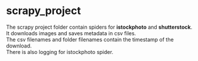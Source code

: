 
# scrapy_project
The scrapy project folder contain spiders for **istockphoto** and **shutterstock**.<br/>
It downloads images and saves metadata in csv files.<br/>
The csv filenames and folder filenames contain the timestamp of the download.<br/>
There is also logging for istockphoto spider.<br/>
